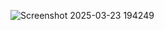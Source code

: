 ![Screenshot 2025-03-23 194249](https://github.com/user-attachments/assets/deeb9e74-3cee-440d-8b48-30382529040d)
